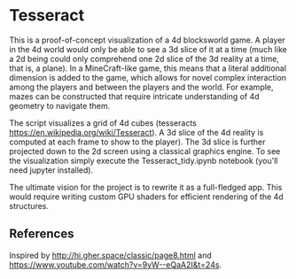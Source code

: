 # Tesseract

This is a proof-of-concept visualization of a 4d blocksworld game. A player in the 4d world would only be able to see a 3d slice of it at a time (much like a 2d being could only comprehend one 2d slice of the 3d reality at a time, that is, a plane). In a MineCraft-like game, this means that a literal additional dimension is added to the game, which allows for novel complex interaction among the players and between the players and the world. For example, mazes can be constructed that require  intricate understanding of 4d geometry to navigate them.

The script visualizes a grid of 4d cubes (tesseracts https://en.wikipedia.org/wiki/Tesseract). A 3d slice of the 4d reality is computed at each frame to show to the player). The 3d slice is further projected down to the 2d screen using a classical graphics engine. To see the visualization simply execute the Tesseract_tidy.ipynb notebook (you'll need jupyter installed).

The ultimate vision for the project is to rewrite it as a full-fledged app. This would require writing custom GPU shaders for efficient rendering of the 4d structures.

## References

Inspired by http://hi.gher.space/classic/page8.html and https://www.youtube.com/watch?v=9yW--eQaA2I&t=24s.

